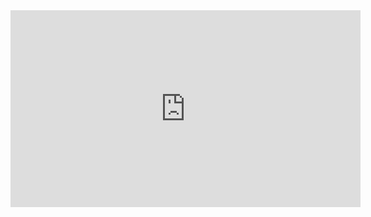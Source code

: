 <iframe width="560" height="315" src="https://www.youtube.com/embed/a5yUUT9TD7g?si=wg1Q30047qyMhMpa" title="YouTube video player" frameborder="0" allow="accelerometer; autoplay; clipboard-write; encrypted-media; gyroscope; picture-in-picture; web-share" referrerpolicy="strict-origin-when-cross-origin" allowfullscreen></iframe>
